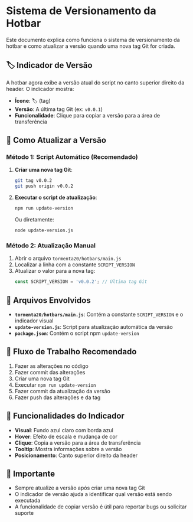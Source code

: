 # Sistema de Versionamento da Hotbar

Este documento explica como funciona o sistema de versionamento da hotbar e como atualizar a versão quando uma nova tag Git for criada.

## 🏷️ Indicador de Versão

A hotbar agora exibe a versão atual do script no canto superior direito da header. O indicador mostra:

- **Ícone**: 🏷️ (tag)
- **Versão**: A última tag Git (ex: `v0.0.1`)
- **Funcionalidade**: Clique para copiar a versão para a área de transferência

## 🔄 Como Atualizar a Versão

### Método 1: Script Automático (Recomendado)

1. **Criar uma nova tag Git**:
   ```bash
   git tag v0.0.2
   git push origin v0.0.2
   ```

2. **Executar o script de atualização**:
   ```bash
   npm run update-version
   ```
   
   Ou diretamente:
   ```bash
   node update-version.js
   ```

### Método 2: Atualização Manual

1. Abrir o arquivo `tormenta20/hotbars/main.js`
2. Localizar a linha com a constante `SCRIPT_VERSION`
3. Atualizar o valor para a nova tag:
   ```javascript
   const SCRIPT_VERSION = 'v0.0.2'; // Última tag Git
   ```

## 📁 Arquivos Envolvidos

- **`tormenta20/hotbars/main.js`**: Contém a constante `SCRIPT_VERSION` e o indicador visual
- **`update-version.js`**: Script para atualização automática da versão
- **`package.json`**: Contém o script npm `update-version`

## 🎯 Fluxo de Trabalho Recomendado

1. Fazer as alterações no código
2. Fazer commit das alterações
3. Criar uma nova tag Git
4. Executar `npm run update-version`
5. Fazer commit da atualização da versão
6. Fazer push das alterações e da tag

## 🔧 Funcionalidades do Indicador

- **Visual**: Fundo azul claro com borda azul
- **Hover**: Efeito de escala e mudança de cor
- **Clique**: Copia a versão para a área de transferência
- **Tooltip**: Mostra informações sobre a versão
- **Posicionamento**: Canto superior direito da header

## 🚨 Importante

- Sempre atualize a versão após criar uma nova tag Git
- O indicador de versão ajuda a identificar qual versão está sendo executada
- A funcionalidade de copiar versão é útil para reportar bugs ou solicitar suporte 